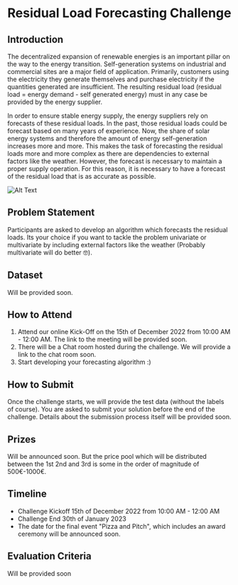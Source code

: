 # Residual Load Forecasting Challenge


## Introduction

The decentralized expansion of renewable energies is an important pillar on the way to the energy transition. Self-generation systems on industrial and commercial sites are a major field of application. Primarily, customers using the electricity they generate themselves and purchase electricity if the quantities generated are insufficient. The resulting residual load (residual load = energy demand - self generated energy) must in any case be provided by the energy supplier.

In order to ensure stable energy supply, the energy suppliers rely on forecasts of these residual loads. In the past, those residual loads could be forecast based on many years of experience. Now, the share of solar energy systems and therefore the amount of energy self-generation increases more and more. This makes the task of forecasting the residual loads more and more complex as there are dependencies to external factors like the weather. However, the forecast is necessary to maintain a proper supply operation. For this reason, it is necessary to have a forecast of the residual load that is as accurate as possible. 

![Alt Text](https://media.giphy.com/media/nRk3z3sg6Ano6Y7gX2/giphy.gif)

## Problem Statement

Participants are asked to develop an algorithm which forecasts the residual loads. Its your choice if you want to tackle the problem univariate or multivariate by including external factors like the weather (Probably multivariate will do better 🤓).

## Dataset

Will be provided soon.

## How to Attend

1. Attend our online Kick-Off on the 15th of December 2022 from 10:00 AM - 12:00 AM. The link to the meeting will be provided soon.
2. There will be a Chat room hosted during the challenge. We will provide a link to the chat room soon.
3. Start developing your forecasting algorithm :)


## How to Submit

Once the challenge starts, we will provide the test data (without the labels of course). You are asked to submit your solution before the end of the challenge. Details about the submission process itself will be provided soon.

## Prizes

Will be announced soon. But the price pool which will be distributed between the 1st 2nd and 3rd is some in the order of magnitude of 500€-1000€.

## Timeline

- Challenge Kickoff 15th of December 2022 from 10:00 AM - 12:00 AM
- Challenge End 30th of January 2023
- The date for the final event "Pizza and Pitch", which includes an award ceremony will be announced soon. 


## Evaluation Criteria

Will be provided soon
